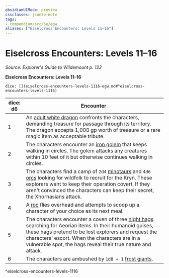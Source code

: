 ```yaml
---
obsidianUIMode: preview
cssclasses: json5e-note
tags:
- compendium/src/5e/egw
aliases: ["Eiselcross Encounters: Levels 11–16"]
---
```

# Eiselcross Encounters: Levels 11–16
*Source: Explorer's Guide to Wildemount p. 122* 

**Eiselcross Encounters: Levels 11–16**

`dice: [](eiselcross-encounters-levels-1116-egw.md#^eiselcross-encounters-levels-1116)`

| dice: d6 | Encounter |
|----------|-----------|
| 1 | An [adult white dragon](/3-Mechanics/CLI/bestiary/dragon/adult-white-dragon.md) confronts the characters, demanding treasure for passage through its territory. The dragon accepts 1,000 gp worth of treasure or a rare magic item as acceptable tribute. |
| 2 | The characters encounter an [iron golem](/3-Mechanics/CLI/bestiary/construct/iron-golem.md) that keeps walking in circles. The golem attacks any creatures within 10 feet of it but otherwise continues walking in circles. |
| 3 | The characters find a camp of `2d4` [minotaurs](/3-Mechanics/CLI/bestiary/monstrosity/minotaur.md) and `4d6` [orcs](/3-Mechanics/CLI/bestiary/humanoid/orc.md) looking for wildfolk to recruit for the Kryn. These explorers want to keep their operation covert. If they aren't convinced the characters can keep their secret, the Xhorhasians attack. |
| 4 | A [roc](/3-Mechanics/CLI/bestiary/monstrosity/roc.md) flies overhead and attempts to scoop up a character of your choice as its next meal. |
| 5 | The characters encounter a coven of three [night hags](/3-Mechanics/CLI/bestiary/fiend/night-hag.md) searching for Aeorian items. In their humanoid guises, these hags pretend to be lost explorers and request the characters' escort. When the characters are in a vulnerable spot, the hags reveal their true nature and attack. |
| 6 | The characters are ambushed by `1d8 + 1` [frost giants](/3-Mechanics/CLI/bestiary/giant/frost-giant.md). |
^eiselcross-encounters-levels-1116